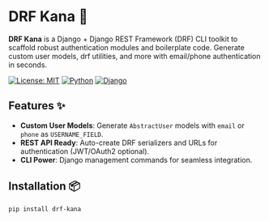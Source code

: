 # DRF Kana 🚀

**DRF Kana** is a Django + Django REST Framework (DRF) CLI toolkit to scaffold robust authentication modules and boilerplate code. Generate custom user models, drf utilities, and more with email/phone authentication in seconds.

[![License: MIT](https://img.shields.io/badge/License-MIT-blue.svg)](https://opensource.org/licenses/MIT)
[![Python](https://img.shields.io/badge/Python-3.12%2B-green)](https://python.org)
[![Django](https://img.shields.io/badge/Django-5.1.7%2B-green)](https://djangoproject.com)

## Features ✨

- **Custom User Models**: Generate `AbstractUser` models with `email` or `phone` as `USERNAME_FIELD`.
- **REST API Ready**: Auto-create DRF serializers and URLs for authentication (JWT/OAuth2 optional).
- **CLI Power**: Django management commands for seamless integration.

## Installation 📦

```bash
pip install drf-kana